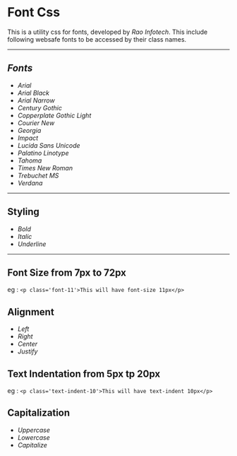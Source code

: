 # Font Css


This is a utility css for fonts, developed by _Rao Infotech_. This include following websafe fonts to be accessed by their class names.

----
## *Fonts*

* _Arial_
* _Arial Black_
* _Arial Narrow_
* _Century Gothic_
* _Copperplate Gothic Light_
* _Courier New_
* _Georgia_
* _Impact_
* _Lucida Sans Unicode_
* _Palatino Linotype_
* _Tahoma_
* _Times New Roman_
* _Trebuchet MS_
* _Verdana_

---

## Styling 
* _Bold_
* _Italic_
* _Underline_

---
## Font Size from 7px to 72px
eg : `<p class='font-11'>This will have font-size 11px</p>`

## Alignment
* _Left_
* _Right_
* _Center_
* _Justify_

## Text Indentation from 5px tp 20px
eg : `<p class='text-indent-10'>This will have text-indent 10px</p>`

## Capitalization
* _Uppercase_
* _Lowercase_
* _Capitalize_



